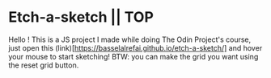 # Etch-a-sketch || TOP
Hello ! This is a JS project I made while doing The Odin Project's course, just open this (link)[https://basselalrefai.github.io/etch-a-sketch/] and hover your mouse to start sketching! BTW: you can make the grid you want using the reset grid button.
